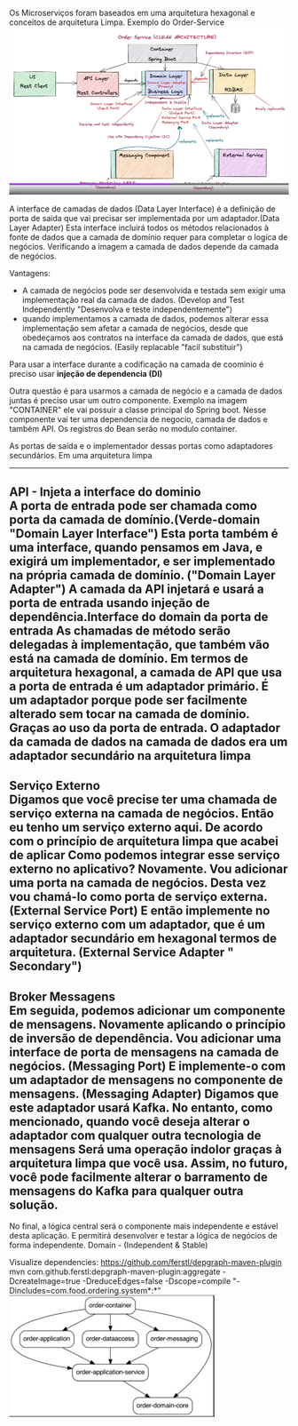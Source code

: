 Os Microserviços foram baseados em uma arquitetura hexagonal e conceitos de arquitetura Limpa.
Exemplo do Order-Service
![Estrutura](imgs/clean-arch-project.png)

A interface de camadas de dados (Data Layer Interface) é a definição de porta de saida que vai precisar ser implementada por um adaptador.(Data Layer Adapter)
Esta interface incluirá todos os métodos relacionados à fonte de dados que a camada de domínio requer para completar o logíca de negócios.
Verificando a imagem a camada de dados depende da camada de negócios.

Vantagens:
- A camada de negócios pode ser desenvolvida e testada sem exigir uma implementação real da camada de dados. (Develop and Test Independently "Desenvolva e teste independentemente")
- quando implementamos a camada de dados, podemos alterar essa implementação sem afetar a
camada de negócios, desde que obedeçamos aos contratos na interface da camada de dados, que está na camada de negócios. (Easily replacable "facil substituir")

Para usar a interface durante a codificação na camada de coominio é preciso usar <b>injeção de dependencia (DI)</b>

Outra questão é para usarmos a camada de negócio e a camada de dados juntas é preciso usar um outro componente.
Exemplo na imagem "CONTAINER" ele vai possuir a classe principal do Spring boot. Nesse componente vai ter uma dependencia de negocio, camada de dados e também API.
Os registros do Bean serão no modulo container.

As portas de saída e o implementador dessas portas como adaptadores secundários.
Em uma arquitetura limpa

-----
<b>API - Injeta a interface do dominio</br></b>
A porta de entrada pode ser chamada como porta da camada de domínio.(Verde-domain "Domain Layer Interface")
Esta porta também é uma interface, quando pensamos em Java, e exigirá um implementador, e
ser implementado na própria camada de domínio. ("Domain Layer Adapter")
A camada da API injetará e usará a porta de entrada usando injeção de dependência.</b>Interface do domain da porta de entrada</b>
As chamadas de método serão delegadas à implementação, que também vão está na camada de domínio.
Em termos de arquitetura hexagonal, a camada de API que usa a porta de entrada é um adaptador primário.
É um adaptador porque pode ser facilmente alterado sem tocar na camada de domínio. Graças ao uso da porta de entrada.
O adaptador da camada de dados na camada de dados era um adaptador secundário na arquitetura limpa
------
<b>Serviço Externo</br></b>
Digamos que você precise ter uma chamada de serviço externa na camada de negócios.
Então eu tenho um serviço externo aqui.
De acordo com o princípio de arquitetura limpa que acabei de aplicar
Como podemos integrar esse serviço externo no aplicativo?
Novamente.
Vou adicionar uma porta na camada de negócios.
Desta vez vou chamá-lo como porta de serviço externa.(External Service Port)
E então implemente no serviço externo com um adaptador, que é um adaptador secundário em hexagonal
termos de arquitetura. (External Service Adapter " Secondary")
------
<b>Broker Messagens</br></b>
Em seguida, podemos adicionar um componente de mensagens.
Novamente aplicando o princípio de inversão de dependência.
Vou adicionar uma interface de porta de mensagens na camada de negócios. (Messaging Port)
E implemente-o com um adaptador de mensagens no componente de mensagens. (Messaging Adapter)
Digamos que este adaptador usará Kafka.
No entanto, como mencionado, quando você deseja alterar o adaptador com qualquer outra tecnologia de mensagens
Será uma operação indolor graças à arquitetura limpa que você usa.
Assim, no futuro, você pode facilmente alterar o barramento de mensagens do Kafka para qualquer outra solução.
----

No final, a lógica central será o componente mais independente e estável desta aplicação.
E permitirá desenvolver e testar a lógica de negócios de forma independente.
Domain - (Independent & Stable)

Visualize dependencies:
https://github.com/ferstl/depgraph-maven-plugin
mvn com.github.ferstl:depgraph-maven-plugin:aggregate -DcreateImage=true -DreduceEdges=false -Dscope=compile "-Dincludes=com.food.ordering.system*:*"
![Estrutura](imgs/estrutura.png)

